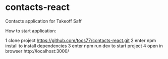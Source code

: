 # contacts-react
Contacts application for Takeoff Saff

How to start application:


1 clone project https://github.com/tocs77/contacts-react.git
2 enter  npm install  to install dependencies
3 enter npm run dev to start project
4 open in browser http://localhost:3000/



